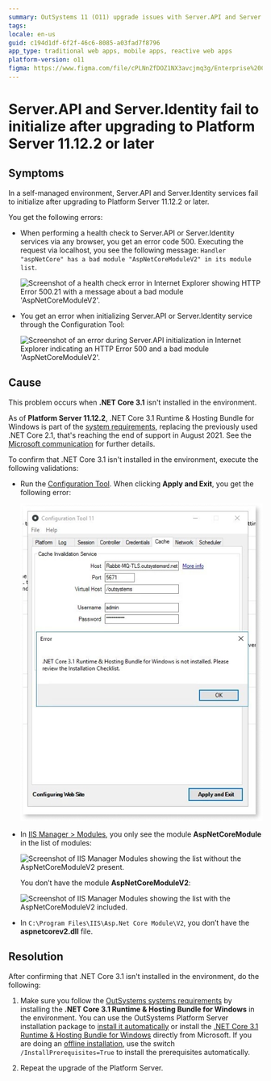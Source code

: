 ```yaml
---
summary: OutSystems 11 (O11) upgrade issues with Server.API and Server.Identity due to missing .NET Core 3.1.
tags: 
locale: en-us
guid: c194d1df-6f2f-46c6-8085-a03fad7f8796
app_type: traditional web apps, mobile apps, reactive web apps
platform-version: o11
figma: https://www.figma.com/file/cPLNnZfDOZ1NX3avcjmq3g/Enterprise%20Customers?node-id=3213:297
---
```


# Server.API and Server.Identity fail to initialize after upgrading to Platform Server 11.12.2 or later

## Symptoms

In a self-managed environment, Server.API and Server.Identity services fail to initialize after upgrading to Platform Server 11.12.2 or later.

You get the following errors:

* When performing a health check to Server.API or Server.Identity services via any browser, you get an error code 500. Executing the request via localhost, you see the following message: `Handler "aspNetCore" has a bad module "AspNetCoreModuleV2" in its module list`.

    ![Screenshot of a health check error in Internet Explorer showing HTTP Error 500.21 with a message about a bad module 'AspNetCoreModuleV2'.](images/dot-net-core-3-1-health-check-error-ie.png "Health Check Error in Internet Explorer")

* You get an error when initializing Server.API or Server.Identity service through the Configuration Tool:

    ![Screenshot of an error during Server.API initialization in Internet Explorer indicating an HTTP Error 500 and a bad module 'AspNetCoreModuleV2'.](images/dot-net-core-3-1-services-error-ie.png "Server.API Initialization Error in Internet Explorer")

## Cause

This problem occurs when **.NET Core 3.1** isn't installed in the environment.

As of **Platform Server 11.12.2**, .NET Core 3.1 Runtime & Hosting Bundle for Windows is part of the [system requirements](https://success.outsystems.com/Documentation/11/Setting_Up_OutSystems/OutSystems_system_requirements#Additional_Software_Requirements), replacing the previously used .NET Core 2.1, that's reaching the end of support in August 2021. See the [Microsoft communication](https://devblogs.microsoft.com/dotnet/net-core-2-1-will-reach-end-of-support-on-august-21-2021/) for further details.

To confirm that .NET Core 3.1 isn't installed in the environment, execute the following validations:

* Run the [Configuration Tool](https://success.outsystems.com/Documentation/11/Reference/Configuration_Tool). When clicking **Apply and Exit**, you get the following error:

    ![Screenshot of the Configuration Tool displaying an error message stating that .NET Core 3.1 Runtime & Hosting Bundle for Windows is not installed.](images/dot-net-core-3-1-conf-tool-error-ct.png "Configuration Tool .NET Core 3.1 Error")

* In [IIS Manager > Modules](https://docs.microsoft.com/en-us/iis/get-started/introduction-to-iis/iis-modules-overview), you only see the module **AspNetCoreModule** in the list of modules:

    ![Screenshot of IIS Manager Modules showing the list without the AspNetCoreModuleV2 present.](images/dot-net-core-3-1-module-iis.png "IIS Modules List Without AspNetCoreModuleV2")

    You don’t have the module **AspNetCoreModuleV2**:

    ![Screenshot of IIS Manager Modules showing the list with the AspNetCoreModuleV2 included.](images/dot-net-core-3-1-module-v2-iis.png "IIS Modules List With AspNetCoreModuleV2")

* In `C:\Program Files\IIS\Asp.Net Core Module\V2`, you don’t have the **aspnetcorev2.dll** file.

## Resolution

After confirming that .NET Core 3.1 isn't installed in the environment, do the following:

1. Make sure you follow the [OutSystems systems requirements](https://success.outsystems.com/Documentation/11/Setting_Up_OutSystems/OutSystems_system_requirements#Additional_Software_Requirements) by installing the **.NET Core 3.1 Runtime & Hosting Bundle for Windows** in the environment. You can use the OutSystems Platform Server installation package to [install it automatically](https://success.outsystems.com/Documentation/11/Setting_Up_OutSystems#prerequisites) or install the [.NET Core 3.1 Runtime & Hosting Bundle for Windows](https://dotnet.microsoft.com/download/dotnet/thank-you/runtime-aspnetcore-3.1.14-windows-hosting-bundle-installer) directly from Microsoft. If you are doing an [offline installation](https://success.outsystems.com/Documentation/11/Setting_Up_OutSystems/Unattended_Installation_and_Upgrade), use the switch `/InstallPrerequisites=True` to install the prerequisites automatically.

1. Repeat the upgrade of the Platform Server.
